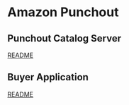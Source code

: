 # Amazon Punchout


## Punchout Catalog Server

[README](catalog_server/README.md)


## Buyer Application

[README](buyer/README.md)

